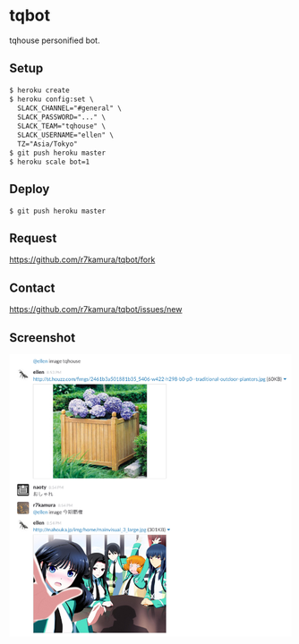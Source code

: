 # tqbot
tqhouse personified bot.

## Setup
```
$ heroku create
$ heroku config:set \
  SLACK_CHANNEL="#general" \
  SLACK_PASSWORD="..." \
  SLACK_TEAM="tqhouse" \
  SLACK_USERNAME="ellen" \
  TZ="Asia/Tokyo"
$ git push heroku master
$ heroku scale bot=1
```

## Deploy
```
$ git push heroku master
```

## Request
https://github.com/r7kamura/tqbot/fork

## Contact
https://github.com/r7kamura/tqbot/issues/new

## Screenshot
![](https://raw.githubusercontent.com/r7kamura/tqbot/master/images/screenshot.png)
